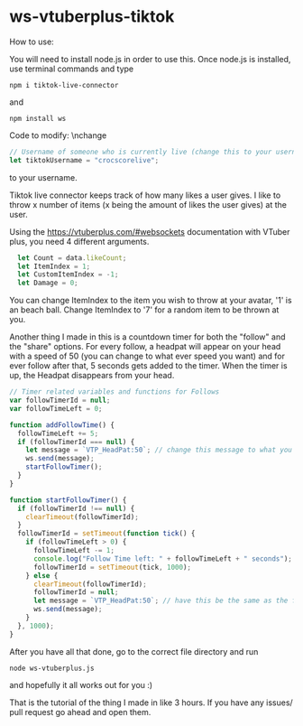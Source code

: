 # ws-vtuberplus-tiktok
How to use:

You will need to install node.js in order to use this. Once node.js is installed, use terminal commands and type
```
npm i tiktok-live-connector
```
and
```
npm install ws
```

Code to modify:
\nchange
```js
// Username of someone who is currently live (change this to your username)
let tiktokUsername = "crocscorelive";
```
to your username.

Tiktok live connector keeps track of how many likes a user gives. I like to throw x number of items (x being the amount of likes the user gives) at the user.

Using the https://vtuberplus.com/#websockets documentation with VTuber plus, you need 4 different arguments.
```js
  let Count = data.likeCount;
  let ItemIndex = 1;
  let CustomItemIndex = -1;
  let Damage = 0;
```

You can change ItemIndex to the item you wish to throw at your avatar, '1' is an beach ball. Change ItemIndex to '7' for a random item to be thrown at you.

Another thing I made in this is a countdown timer for both the "follow" and the "share" 
options. For every follow, a headpat will appear on your head with a speed of 50 (you can change to what ever speed you want) and for ever follow after that, 5 seconds gets added to the timer. When the timer is up, the Headpat disappears from your head.
```js
// Timer related variables and functions for Follows
var followTimerId = null;
var followTimeLeft = 0;

function addFollowTime() {
  followTimeLeft += 5;
  if (followTimerId === null) {
    let message = `VTP_HeadPat:50`; // change this message to what you the websocket command you want!
    ws.send(message);
    startFollowTimer();
  }
}

function startFollowTimer() {
  if (followTimerId !== null) {
    clearTimeout(followTimerId);
  }
  followTimerId = setTimeout(function tick() {
    if (followTimeLeft > 0) {
      followTimeLeft -= 1;
      console.log("Follow Time left: " + followTimeLeft + " seconds");
      followTimerId = setTimeout(tick, 1000);
    } else {
      clearTimeout(followTimerId);
      followTimerId = null;
      let message = `VTP_HeadPat:50`; // have this be the same as the first message :)
      ws.send(message);
    }
  }, 1000);
}
```

After you have all that done, go to the correct file directory and run
```
node ws-vtuberplus.js
```

and hopefully it all works out for you :)

That is the tutorial of the thing I made in like 3 hours. If you have any issues/ pull request go ahead and open them.
